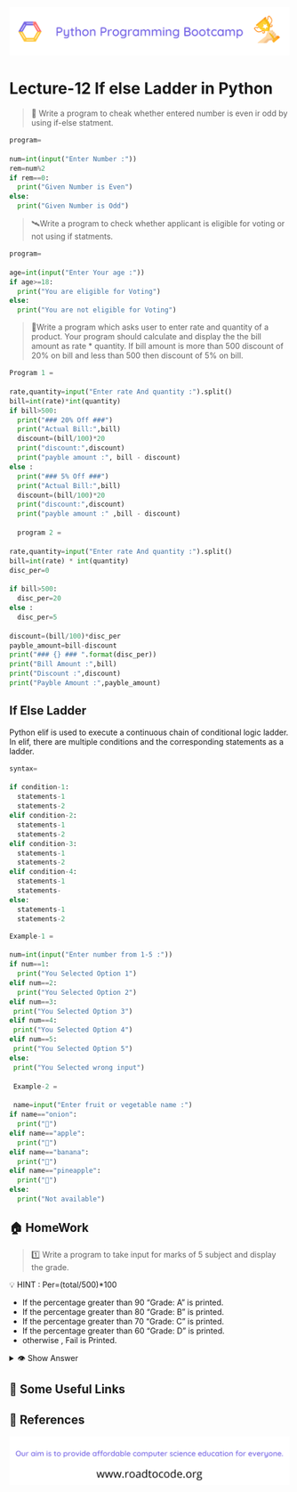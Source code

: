 <!-- HEADER -->
<p align="center">
  <img  src="./../assets/header.png" />
</p>

# Lecture-12 If else Ladder in Python

> 🚁 Write a program to cheak whether entered number is even ir odd by using if-else statment.
```python
program=

num=int(input("Enter Number :"))
rem=num%2
if rem==0:
  print("Given Number is Even")
else:
  print("Given Number is Odd")
```
> 🛰️Write a program to check whether applicant is eligible for voting or not using if statments.

```python
program=

age=int(input("Enter Your age :"))
if age>=18:
  print("You are eligible for Voting")
else:
  print("You are not eligible for Voting")
```
> 🚁Write a program which asks user to enter rate and quantity of a product. Your program should calculate and display the the bill amount as rate * quantity. If bill amount is more than 500 discount of 20% on bill and less than 500 then discount of 5% on bill.

```python
Program 1 =

rate,quantity=input("Enter rate And quantity :").split()
bill=int(rate)*int(quantity)
if bill>500:
  print("### 20% Off ###")
  print("Actual Bill:",bill)
  discount=(bill/100)*20
  print("discount:",discount)
  print("payble amount :", bill - discount)
else :
  print("### 5% Off ###")
  print("Actual Bill:",bill)
  discount=(bill/100)*20
  print("discount:",discount)
  print("payble amount :" ,bill - discount)

  program 2 =

rate,quantity=input("Enter rate And quantity :").split()
bill=int(rate) * int(quantity)
disc_per=0

if bill>500:
  disc_per=20
else :
  disc_per=5

discount=(bill/100)*disc_per
payble_amount=bill-discount
print("### {} ### ".format(disc_per))
print("Bill Amount :",bill)
print("Discount :",discount)
print("Payble Amount :",payble_amount)
```

## If Else Ladder

Python elif is used to execute a continuous chain of conditional logic ladder. In elif, there are multiple conditions and the corresponding statements as a ladder.

```python
syntax=

if condition-1:
  statements-1
  statements-2
elif condition-2:
  statements-1
  statements-2
elif condition-3:
  statements-1
  statements-2
elif condition-4:
  statements-1
  statements-
else:
  statements-1
  statements-2
```

```python
Example-1 =

num=int(input("Enter number from 1-5 :"))
if num==1:
  print("You Selected Option 1")
elif num==2:
  print("You Selected Option 2")
elif num==3:
 print("You Selected Option 3")
elif num==4:
 print("You Selected Option 4")
elif num==5:
 print("You Selected Option 5")
else:
 print("You Selected wrong input")

 Example-2 =

 name=input("Enter fruit or vegetable name :") 
if name=="onion":
  print("🧅")
elif name=="apple":
  print("🍎")
elif name=="banana":
  print("🍌")
elif name=="pineapple":
  print("🍍")
else:
  print("Not available")
```

## 🏠 HomeWork
>1️⃣ Write a program to take input for marks of 5 subject and display the grade.

💡 HINT : Per=(total/500)*100

* If the percentage  greater than 90 “Grade: A” is printed.
* If the percentage  greater than 80 “Grade: B” is printed.
* If the percentage  greater than 70 “Grade: C” is printed.
* If the percentage  greater than 60 “Grade: D” is printed.
* otherwise , Fail is Printed.

<details>
  <summary>👁 Show Answer</summary>

  <p>

  📝 Code:

  ```python
  marathi,hindi,english,math,science= input("Enter Marks of 5 Subject").split()
  sum=int(marathi)+int(hindi)+int(english)+int(math)+int(science)
  per=(sum/500)*100
  print("Percentage :",per,"%")
  if per>=90:
    print("Grade A")
  elif per>=80:
    print("Grade B")
  elif per>=70:
    print("Grade c")
  elif per>=60:
    print("Grade D")
  else:
    print("FAIl")
  ```
  ⚙️ Output:
  >Enter Marks of 5 Subject: 91 92 93 94 95
  Percentage : 93.0 %
  Grade A
  </p>
</details>


## 🔗 Some Useful Links

## 📖 References

<!-- FOOTER -->
<p align="center">
  <img  src="./../assets/footer.png" />
</p>  
